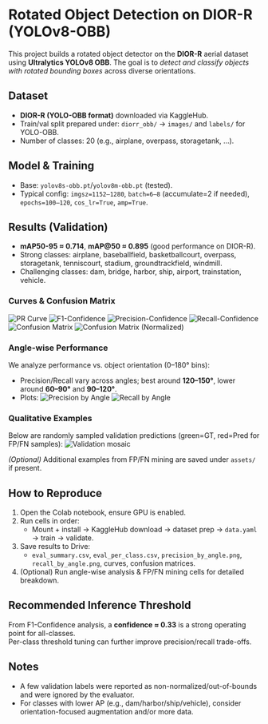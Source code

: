 # Rotated Object Detection on DIOR-R (YOLOv8-OBB)

This project builds a rotated object detector on the **DIOR-R** aerial dataset using **Ultralytics YOLOv8 OBB**.
The goal is to *detect and classify objects with rotated bounding boxes* across diverse orientations.

## Dataset
- **DIOR-R (YOLO-OBB format)** downloaded via KaggleHub.
- Train/val split prepared under: `diorr_obb/` → `images/` and `labels/` for YOLO-OBB.
- Number of classes: 20 (e.g., airplane, overpass, storagetank, …).

## Model & Training
- Base: `yolov8s-obb.pt`/`yolov8m-obb.pt` (tested).
- Typical config: `imgsz=1152–1280`, `batch=6–8` (accumulate=2 if needed), `epochs=100–120`, `cos_lr=True`, `amp=True`.

## Results (Validation)
- **mAP50-95 ≈ 0.714**, **mAP@50 ≈ 0.895** (good performance on DIOR-R).
- Strong classes: airplane, baseballfield, basketballcourt, overpass, storagetank, tenniscourt, stadium, groundtrackfield, windmill.
- Challenging classes: dam, bridge, harbor, ship, airport, trainstation, vehicle.

### Curves & Confusion Matrix
![PR Curve](assets/BoxPR_curve.png)
![F1-Confidence](assets/BoxF1_curve.png)
![Precision-Confidence](assets/BoxP_curve.png)
![Recall-Confidence](assets/BoxR_curve.png)
![Confusion Matrix](assets/confusion_matrix.png)
![Confusion Matrix (Normalized)](assets/confusion_matrix_normalized.png)

### Angle-wise Performance
We analyze performance vs. object orientation (0–180° bins):
- Precision/Recall vary across angles; best around **120–150°**, lower around **60–90°** and **90–120°**.
- Plots:
![Precision by Angle](assets/precision_by_angle.png)
![Recall by Angle](assets/recall_by_angle.png)

### Qualitative Examples
Below are randomly sampled validation predictions (green=GT, red=Pred for FP/FN samples):
![Validation mosaic](assets/val_batch0_labels.jpg)

*(Optional)* Additional examples from FP/FN mining are saved under `assets/` if present.

## How to Reproduce
1. Open the Colab notebook, ensure GPU is enabled.
2. Run cells in order:
   - Mount + install → KaggleHub download → dataset prep → `data.yaml` → train → validate.
3. Save results to Drive:
   - `eval_summary.csv`, `eval_per_class.csv`, `precision_by_angle.png`, `recall_by_angle.png`, curves, confusion matrices.
4. (Optional) Run angle-wise analysis & FP/FN mining cells for detailed breakdown.

## Recommended Inference Threshold
From F1-Confidence analysis, a **confidence ≈ 0.33** is a strong operating point for all-classes.  
Per-class threshold tuning can further improve precision/recall trade-offs.

## Notes
- A few validation labels were reported as non-normalized/out-of-bounds and were ignored by the evaluator.
- For classes with lower AP (e.g., dam/harbor/ship/vehicle), consider orientation-focused augmentation and/or more data.